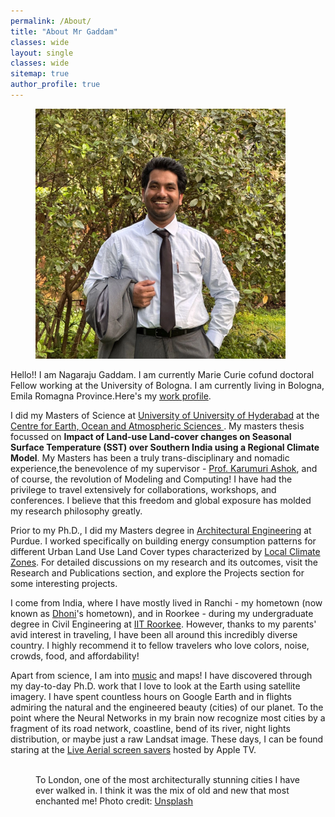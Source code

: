 ```yaml
---
permalink: /About/
title: "About Mr Gaddam"
classes: wide
layout: single
classes: wide
sitemap: true
author_profile: true
---
```



<figure style="width: 400px" class="align-right">
  <img src="/assets/images/Display pic.JPG" alt="">
</figure>


Hello!! I am Nagaraju Gaddam. I am currently Marie Curie cofund doctoral Fellow working at the University of Bologna. I am currently living in Bologna, Emila Romagna Province.Here's my [work profile](https://www.unibo.it/sitoweb/nagaraju.gaddam2/).

I did my Masters of Science at [University of  University of Hyderabad](https://uohyd.ac.in/) at the [Centre for Earth, Ocean and Atmospheric Sciences ](https://centres.uohyd.ac.in/ceoas/). My masters thesis focussed on **Impact of Land-use Land-cover changes on Seasonal Surface Temperature (SST) over Southern India using a Regional Climate Model**. My Masters has been a truly trans-disciplinary and nomadic experience,the benevolence of my supervisor - [Prof. Karumuri Ashok](https://vidwan.inflibnet.ac.in/profile/80235), and of course, the revolution of Modeling and Computing! I have had the privilege to travel extensively for collaborations, workshops, and conferences. I believe that this freedom and global exposure has molded my research philosophy greatly.

Prior to my Ph.D., I did my Masters degree in [Architectural Engineering](https://engineering.purdue.edu/CE/Academics/Groups/Architectural) at Purdue. I worked specifically on building energy consumption patterns for different Urban Land Use Land Cover types characterized by [Local Climate Zones](http://www.wudapt.org/). For detailed discussions on my research and its outcomes, visit the Research and Publications section, and explore the Projects section for some interesting projects.

I come from India, where I have mostly lived in Ranchi - my hometown (now known as [Dhoni](https://en.wikipedia.org/wiki/MS_Dhoni)'s hometown), and in Roorkee - during my undergraduate degree in Civil Engineering at [IIT Roorkee](https://www.iitr.ac.in/). However, thanks to my parents' avid interest in traveling, I have been all around this incredibly diverse country. I highly recommend it to fellow travelers who love colors, noise, crowds, food, and affordability!

Apart from science, I am into [music](/music/) and maps! I have discovered through my day-to-day Ph.D. work that I love to look at the Earth using satellite imagery. I have spent countless hours on Google Earth and in flights admiring the natural and the engineered beauty (cities) of our planet. To the point where the Neural Networks in my brain now recognize most cities by a fragment of its road network, coastline, bend of its river, night lights distribution, or maybe just a raw Landsat image. These days, I can be found staring at the [Live Aerial screen savers](https://support.apple.com/en-us/HT208992) hosted by Apple TV.


<figure class="align-center">
  <img src="/assets/city-pics/London.jpg" alt="">
  <figcaption>To London, one of the most architecturally stunning cities I have ever walked in. I think it was the mix of old and new that most enchanted me! Photo credit: <a href="https://unsplash.com">Unsplash</a></figcaption>
</figure>

